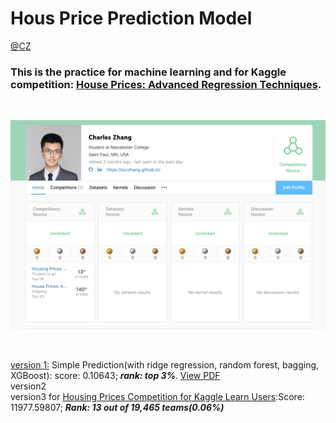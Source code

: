 # Hous Price Prediction Model

[@CZ](zcczhang.github.io)

### This is the practice for machine learning and for Kaggle competition: [House Prices: Advanced Regression Techniques](https://www.kaggle.com/c/house-prices-advanced-regression-techniques).

<br>

![](https://raw.githubusercontent.com/zcczhang/House_Price_Prediction_Model/master/output/rank1.png)

<br>

[version 1:]() 
Simple Prediction(with ridge regression, random forest, bagging, XGBoost): score: 0.10643; ***rank: top 3%***. 
[View PDF	](https://zcczhang.github.io/files/House_Price_Prediction_v1.pdf)
<br>
version2
<br>
version3 for [Housing Prices Competition for Kaggle Learn Users](https://www.kaggle.com/c/home-data-for-ml-course/leaderboard):Score: 11977.59807; ***Rank: 13 out of 19,465 teams(0.06%)***
